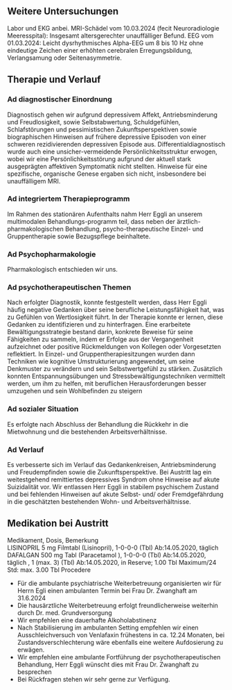 ## Weitere Untersuchungen
Labor und EKG anbei.
MRI-Schädel vom 10.03.2024 (fecit Neuroradiologie Meeresspital): 
Insgesamt altersgerechter unauffälliger Befund.
EEG vom 01.03.2024: Leicht dysrhythmisches Alpha-EEG um 8 bis 10 Hz 
ohne eindeutige Zeichen einer erhöhten cerebralen Erregungsbildung, 
Verlangsamung oder Seitenasymmetrie.

## Therapie und Verlauf

### Ad diagnostischer Einordnung
Diagnostisch gehen wir aufgrund depressivem Affekt, Antriebsminderung und Freudlosigkeit, 
sowie Selbstabwertung, Schuldgefühlen, Schlafstörungen und pessimistischen 
Zukunftsperspektiven sowie biographischen Hinweisen auf frühere depressive 
Episoden von einer schweren rezidivierenden depressiven Episode aus. 
Differentialdiagnostisch wurde auch eine unsicher-vermeidende Persönlichkeitsstruktur 
erwogen, wobei wir eine Persönlichkeitsstörung aufgrund der aktuell stark ausgeprägten 
affektiven Symptomatik nicht stellten. Hinweise für eine spezifische, 
organische Genese ergaben sich nicht, insbesondere bei unauffälligem MRI.

### Ad integriertem Therapieprogramm
Im Rahmen des stationären Aufenthalts nahm Herr Eggli an unserem multimodalen 
Behandlungs-programm teil, dass neben der ärztlich-pharmakologischen Behandlung, 
psycho-therapeutische Einzel- und Gruppentherapie sowie Bezugspflege beinhaltete.

### Ad Psychopharmakologie
Pharmakologisch entschieden wir uns.

### Ad psychotherapeutischen Themen
Nach erfolgter Diagnostik, konnte festgestellt werden, dass Herr Eggli häufig negative 
Gedanken über seine berufliche Leistungsfähigkeit hat, was zu Gefühlen von Wertlosigkeit 
führt. In der Therapie konnte er lernen, diese Gedanken zu identifizieren und zu 
hinterfragen. Eine erarbeitete Bewältigungsstrategie bestand darin, konkrete Beweise 
für seine Fähigkeiten zu sammeln, indem er Erfolge aus der Vergangenheit aufzeichnet 
oder positive Rückmeldungen von Kollegen oder Vorgesetzten reflektiert. 
In Einzel- und Gruppentherapiesitzungen wurden dann Techniken wie kognitive 
Umstrukturierung angewendet, um seine Denkmuster zu verändern und sein Selbstwertgefühl 
zu stärken. Zusätzlich konnten Entspannungsübungen und Stressbewältigungstechniken 
vermittelt werden, um ihm zu helfen, mit beruflichen Herausforderungen besser 
umzugehen und sein Wohlbefinden zu steigern

### Ad sozialer Situation
Es erfolgte nach Abschluss der Behandlung die Rückkehr in die Mietwohnung 
und die bestehenden Arbeitsverhältnisse.

### Ad Verlauf
Es verbesserte sich im Verlauf das Gedankenkreisen, Antriebsminderung und 
Freudempfinden sowie die Zukunftsperspektive. Bei Austritt lag ein weitestgehend 
remittiertes depressives Syndrom ohne Hinweise auf akute Suizidalität vor. 
Wir entlassen Herr Eggli in stabilem psychischem Zustand und bei fehlenden 
Hinweisen auf akute Selbst- und/ oder Fremdgefährdung in die geschätzten bestehenden 
Wohn- und Arbeitsverhältnisse.

## Medikation bei Austritt
Medikament, Dosis, Bemerkung	
LISINOPRIL 5 mg Filmtabl (Lisinopril), 1-0-0-0 (Tbl) Ab:14.05.2020, täglich 
DAFALGAN 500 mg Tabl (Paracetamol ), 1-0-0-0 (Tbl) Ab:14.05.2020, täglich
, 1 (max. 3) (Tbl) Ab:14.05.2020, in Reserve; 1.00 Tbl Maximum/24 Std: max. 3.00 Tbl
Procedere
* Für die ambulante psychiatrische Weiterbetreuung organisierten wir für Herrn Egli einen ambulanten Termin bei Frau Dr. Zwanghaft am 31.6.2024
* Die hausärztliche Weiterbetreuung erfolgt freundlicherweise weiterhin durch Dr. med. Grundversorgung
* Wir empfehlen eine dauerhafte Alkoholabstinenz
* Nach Stabilisierung im ambulanten Setting empfehlen wir einen Ausschleichversuch von Venlafaxin frühestens in ca. 12.24 Monaten, bei Zustandsverschlechterung wäre ebenfalls eine weitere Aufdosierung zu erwägen.
* Wir empfehlen eine ambulante Fortführung der psychotherapeutischen Behandlung, Herr Eggli wünscht dies mit Frau Dr. Zwanghaft zu besprechen
* Bei Rückfragen stehen wir sehr gerne zur Verfügung.
